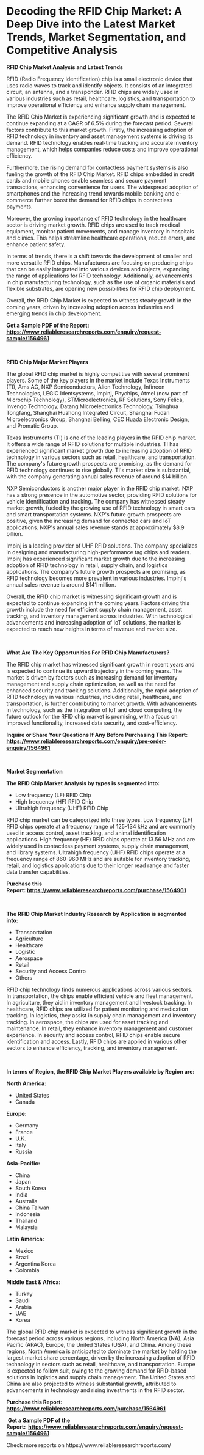 <p><h1>Decoding the RFID Chip Market: A Deep Dive into the Latest Market Trends, Market Segmentation, and Competitive Analysis</h1></p><p><strong>RFID Chip Market Analysis and Latest Trends</strong></p>
<p><p>RFID (Radio Frequency Identification) chip is a small electronic device that uses radio waves to track and identify objects. It consists of an integrated circuit, an antenna, and a transponder. RFID chips are widely used in various industries such as retail, healthcare, logistics, and transportation to improve operational efficiency and enhance supply chain management.</p><p>The RFID Chip Market is experiencing significant growth and is expected to continue expanding at a CAGR of 6.5% during the forecast period. Several factors contribute to this market growth. Firstly, the increasing adoption of RFID technology in inventory and asset management systems is driving its demand. RFID technology enables real-time tracking and accurate inventory management, which helps companies reduce costs and improve operational efficiency.</p><p>Furthermore, the rising demand for contactless payment systems is also fueling the growth of the RFID Chip Market. RFID chips embedded in credit cards and mobile phones enable seamless and secure payment transactions, enhancing convenience for users. The widespread adoption of smartphones and the increasing trend towards mobile banking and e-commerce further boost the demand for RFID chips in contactless payments.</p><p>Moreover, the growing importance of RFID technology in the healthcare sector is driving market growth. RFID chips are used to track medical equipment, monitor patient movements, and manage inventory in hospitals and clinics. This helps streamline healthcare operations, reduce errors, and enhance patient safety.</p><p>In terms of trends, there is a shift towards the development of smaller and more versatile RFID chips. Manufacturers are focusing on producing chips that can be easily integrated into various devices and objects, expanding the range of applications for RFID technology. Additionally, advancements in chip manufacturing technology, such as the use of organic materials and flexible substrates, are opening new possibilities for RFID chip deployment.</p><p>Overall, the RFID Chip Market is expected to witness steady growth in the coming years, driven by increasing adoption across industries and emerging trends in chip development.</p></p>
<p><strong>Get a Sample PDF of the Report:&nbsp; <a href="https://www.reliableresearchreports.com/enquiry/request-sample/1564961">https://www.reliableresearchreports.com/enquiry/request-sample/1564961</a></strong></p>
<p>&nbsp;</p>
<p><strong>RFID Chip Major Market Players</strong></p>
<p><p>The global RFID chip market is highly competitive with several prominent players. Some of the key players in the market include Texas Instruments (TI), Ams AG, NXP Semiconductors, Alien Technology, Infineon Technologies, LEGIC Identsystems, Impinj, Phychips, Atmel (now part of Microchip Technology), STMicroelectronics, RF Solutions, Sony Felica, Invengo Technology, Datang Microelectronics Technology, Tsinghua Tongfang, Shanghai Huahong Integrated Circuit, Shanghai Fudan Microelectronics Group, Shanghai Belling, CEC Huada Electronic Design, and Promatic Group.</p><p>Texas Instruments (TI) is one of the leading players in the RFID chip market. It offers a wide range of RFID solutions for multiple industries. TI has experienced significant market growth due to increasing adoption of RFID technology in various sectors such as retail, healthcare, and transportation. The company's future growth prospects are promising, as the demand for RFID technology continues to rise globally. TI's market size is substantial, with the company generating annual sales revenue of around $14 billion.</p><p>NXP Semiconductors is another major player in the RFID chip market. NXP has a strong presence in the automotive sector, providing RFID solutions for vehicle identification and tracking. The company has witnessed steady market growth, fueled by the growing use of RFID technology in smart cars and smart transportation systems. NXP's future growth prospects are positive, given the increasing demand for connected cars and IoT applications. NXP's annual sales revenue stands at approximately $8.9 billion.</p><p>Impinj is a leading provider of UHF RFID solutions. The company specializes in designing and manufacturing high-performance tag chips and readers. Impinj has experienced significant market growth due to the increasing adoption of RFID technology in retail, supply chain, and logistics applications. The company's future growth prospects are promising, as RFID technology becomes more prevalent in various industries. Impinj's annual sales revenue is around $141 million.</p><p>Overall, the RFID chip market is witnessing significant growth and is expected to continue expanding in the coming years. Factors driving this growth include the need for efficient supply chain management, asset tracking, and inventory management across industries. With technological advancements and increasing adoption of IoT solutions, the market is expected to reach new heights in terms of revenue and market size.</p></p>
<p>&nbsp;</p>
<p><strong>What Are The Key Opportunities For RFID Chip Manufacturers?</strong></p>
<p><p>The RFID chip market has witnessed significant growth in recent years and is expected to continue its upward trajectory in the coming years. The market is driven by factors such as increasing demand for inventory management and supply chain optimization, as well as the need for enhanced security and tracking solutions. Additionally, the rapid adoption of RFID technology in various industries, including retail, healthcare, and transportation, is further contributing to market growth. With advancements in technology, such as the integration of IoT and cloud computing, the future outlook for the RFID chip market is promising, with a focus on improved functionality, increased data security, and cost-efficiency.</p></p>
<p><strong>Inquire or Share Your Questions If Any Before Purchasing This Report: <a href="https://www.reliableresearchreports.com/enquiry/pre-order-enquiry/1564961">https://www.reliableresearchreports.com/enquiry/pre-order-enquiry/1564961</a></strong></p>
<p>&nbsp;</p>
<p><strong>Market Segmentation</strong></p>
<p><strong>The RFID Chip Market Analysis by types is segmented into:</strong></p>
<p><ul><li>Low frequency (LF) RFID Chip</li><li>High frequency (HF) RFID Chip</li><li>Ultrahigh frequency (UHF) RFID Chip</li></ul></p>
<p><p>RFID chip market can be categorized into three types. Low frequency (LF) RFID chips operate at a frequency range of 125-134 kHz and are commonly used in access control, asset tracking, and animal identification applications. High frequency (HF) RFID chips operate at 13.56 MHz and are widely used in contactless payment systems, supply chain management, and library systems. Ultrahigh frequency (UHF) RFID chips operate at a frequency range of 860-960 MHz and are suitable for inventory tracking, retail, and logistics applications due to their longer read range and faster data transfer capabilities.</p></p>
<p><strong>Purchase this Report:&nbsp;<a href="https://www.reliableresearchreports.com/purchase/1564961">https://www.reliableresearchreports.com/purchase/1564961</a></strong></p>
<p>&nbsp;</p>
<p><strong>The RFID Chip Market Industry Research by Application is segmented into:</strong></p>
<p><ul><li>Transportation</li><li>Agriculture</li><li>Healthcare</li><li>Logistic</li><li>Aerospace</li><li>Retail</li><li>Security and Access Contro</li><li>Others</li></ul></p>
<p><p>RFID chip technology finds numerous applications across various sectors. In transportation, the chips enable efficient vehicle and fleet management. In agriculture, they aid in inventory management and livestock tracking. In healthcare, RFID chips are utilized for patient monitoring and medication tracking. In logistics, they assist in supply chain management and inventory tracking. In aerospace, the chips are used for asset tracking and maintenance. In retail, they enhance inventory management and customer experience. In security and access control, RFID chips enable secure identification and access. Lastly, RFID chips are applied in various other sectors to enhance efficiency, tracking, and inventory management.</p></p>
<p>&nbsp;</p>
<p><strong>In terms of Region, the RFID Chip Market Players available by Region are:</strong></p>
<p>
    <p> <strong> North America: </strong>
        <ul>
            <li>United States</li>
            <li>Canada</li>
        </ul>
        </p> 
    <p> <strong> Europe: </strong>
        <ul>
            <li>Germany</li>
            <li>France</li>
            <li>U.K.</li>
            <li>Italy</li>
            <li>Russia</li>
        </ul>
        </p> 
    <p> <strong> Asia-Pacific: </strong>
        <ul>
            <li>China</li>
            <li>Japan</li>
            <li>South Korea</li>
            <li>India</li>
            <li>Australia</li>
            <li>China Taiwan</li>
            <li>Indonesia</li>
            <li>Thailand</li>
            <li>Malaysia</li>
        </ul>
        </p> 
    <p> <strong> Latin America: </strong>
        <ul>
            <li>Mexico</li>
            <li>Brazil</li>
            <li>Argentina Korea</li>
            <li>Colombia</li>
        </ul>
        </p> 
    <p> <strong> Middle East & Africa: </strong>
        <ul>
            <li>Turkey</li>
            <li>Saudi</li>
            <li>Arabia</li>
            <li>UAE</li>
            <li>Korea</li>
        </ul>
    </p>
    </p>
<p><p>The global RFID chip market is expected to witness significant growth in the forecast period across various regions, including North America (NA), Asia Pacific (APAC), Europe, the United States (USA), and China. Among these regions, North America is anticipated to dominate the market by holding the largest market share percentage, driven by the increasing adoption of RFID technology in sectors such as retail, healthcare, and transportation. Europe is expected to follow suit, owing to the growing demand for RFID-based solutions in logistics and supply chain management. The United States and China are also projected to witness substantial growth, attributed to advancements in technology and rising investments in the RFID sector.</p></p>
<p><strong>Purchase this Report: <a href="https://www.reliableresearchreports.com/purchase/1564961">https://www.reliableresearchreports.com/purchase/1564961</a></strong></p>
<p>&nbsp;<strong>Get a Sample PDF of the Report:&nbsp;&nbsp;<a href="https://www.reliableresearchreports.com/enquiry/request-sample/1564961">https://www.reliableresearchreports.com/enquiry/request-sample/1564961</a></strong></p>
<p><strong></strong></p>
<p>Check more reports on https://www.reliableresearchreports.com/</p>
